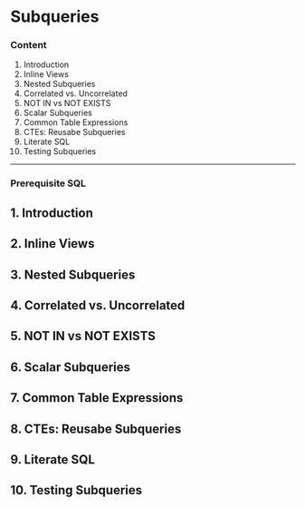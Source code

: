 # Subqueries

### Content

1. Introduction
2. Inline Views
3. Nested Subqueries
4. Correlated vs. Uncorrelated
5. NOT IN vs NOT EXISTS
6. Scalar Subqueries
7. Common Table Expressions
8. CTEs: Reusabe Subqueries
9. Literate SQL
10. Testing Subqueries
----------------------------------------------------------------------------------------------------------------------
### Prerequisite SQL

## 1. Introduction
## 2. Inline Views
## 3. Nested Subqueries
## 4. Correlated vs. Uncorrelated
## 5. NOT IN vs NOT EXISTS
## 6. Scalar Subqueries
## 7. Common Table Expressions
## 8. CTEs: Reusabe Subqueries
## 9. Literate SQL
## 10. Testing Subqueries
